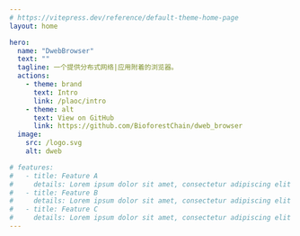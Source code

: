 ```yaml
---
# https://vitepress.dev/reference/default-theme-home-page
layout: home

hero:
  name: "DwebBrowser"
  text: ""
  tagline: 一个提供分布式网络|应用附着的浏览器。
  actions:
    - theme: brand
      text: Intro
      link: /plaoc/intro
    - theme: alt
      text: View on GitHub
      link: https://github.com/BioforestChain/dweb_browser
  image:
    src: /logo.svg
    alt: dweb

# features:
#   - title: Feature A
#     details: Lorem ipsum dolor sit amet, consectetur adipiscing elit
#   - title: Feature B
#     details: Lorem ipsum dolor sit amet, consectetur adipiscing elit
#   - title: Feature C
#     details: Lorem ipsum dolor sit amet, consectetur adipiscing elit
---
```



